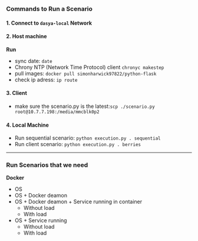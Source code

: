 ### Commands to Run a Scenario

#### 1. Connect to `dasya-local` Network

#### 2. Host machine 
**Run**
* sync date: `date`
* Chrony NTP (Network Time Protocol) client  `chronyc makestep`
* pull images: `docker pull simonharwick97822/python-flask`
* check ip adress: `ip route`


#### 3. Client
* make sure the scenario.py is the latest:`scp ./scenario.py root@10.7.7.198:/media/mmcblk0p2`


#### 4. Local Machine 
* Run sequential scenario: `python execution.py . sequential`
* Run client scenario: `python execution.py . berries`




---

### Run Scenarios that we need 

**Docker**
- OS 
- OS + Docker deamon 
- OS + Docker deamon + Service running in container
  - Without load
  - With load 
- OS + Service running
  - Without load
  - With load 



